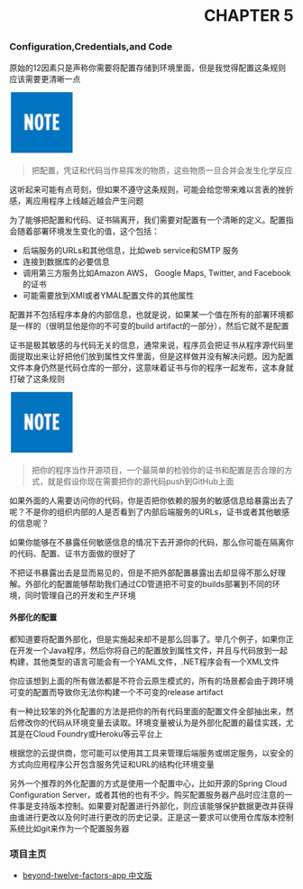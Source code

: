 # <p align="right">CHAPTER 5</p>

### Configuration,Credentials,and Code

原始的12因素只是声称你需要将配置存储到环境里面，但是我觉得配置这条规则应该需要更清晰一点

![](assets/markdown-img-paste-20210218161338145.png)
>把配置，凭证和代码当作易挥发的物质，这些物质一旦合并会发生化学反应

这听起来可能有点苛刻，但如果不遵守这条规则，可能会给您带来难以言表的挫折感，离应用程序上线越近越会产生问题

为了能够把配置和代码、证书隔离开，我们需要对配置有一个清晰的定义。配置指会随着部署环境发生变化的值，这个包括：

* 后端服务的URLs和其他信息，比如web service和SMTP 服务
* 连接到数据库的必要信息
* 调用第三方服务比如Amazon AWS， Google Maps, Twitter, and Facebook的证书
* 可能需要放到XMl或者YMAL配置文件的其他属性

配置并不包括程序本身的内部信息，也就是说，如果某一个值在所有的部署环境都是一样的（很明显他是你的不可变的build artifact的一部分），然后它就不是配置

证书是极其敏感的与代码无关的信息，通常来说，程序员会把证书从程序源代码里面提取出来让好把他们放到属性文件里面，但是这样做并没有解决问题。因为配置文件本身仍然是代码仓库的一部分，这意味着证书与你的程序一起发布，这本身就打破了这条规则


 ![](assets/markdown-img-paste-20210218161341913.png)
>把你的程序当作开源项目，一个最简单的检验你的证书和配置是否合理的方式，就是假设你现在需要把你的源代码push到GitHub上面

如果外面的人需要访问你的代码，你是否把你依赖的服务的敏感信息给暴露出去了呢？不是你的组织内部的人是否看到了内部后端服务的URLs，证书或者其他敏感的信息呢？

如果你能够在不暴露任何敏感信息的情况下去开源你的代码，那么你可能在隔离你的代码、配置、证书方面做的很好了

不把证书暴露出去是显而易见的，但是不把外部配置暴露出去却显得不那么好理解。外部化的配置能够帮助我们通过CD管道把不可变的builds部署到不同的环境，同时管理自己的开发和生产环境

#### 外部化的配置

都知道要将配置外部化，但是实施起来却不是那么回事了。举几个例子，如果你正在开发一个Java程序，然后你将自己的配置放到属性文件，并且与代码放到一起构建，其他类型的语言可能会有一个YAML文件，.NET程序会有一个XML文件

你应该想到上面的所有做法都是不符合云原生模式的，所有的场景都会由于跨环境可变的配置而导致你无法你构建一个不可变的release artifact

有一种比较笨的外化配置的方法是把你的所有代码里面的配置文件全部抽出来，然后修改你的代码从环境变量去读取。环境变量被认为是外部化配置的最佳实践，尤其是在Cloud Foundry或Heroku等云平台上

根据您的云提供商，您可能可以使用其工具来管理后端服务或绑定服务，以安全的方式向应用程序公开包含服务凭证和URL的结构化环境变量


另外一个推荐的外化配置的方式是使用一个配置中心，比如开源的Spring Cloud Configuration Server，或者其他的也有不少。购买配置服务器产品时应注意的一件事是支持版本控制。如果要对配置进行外部化，则应该能够保护数据更改并获得由谁进行更改以及何时进行更改的历史记录。正是这一要求可以使用仓库版本控制系统比如git来作为一个配置服务器

### 项目主页
* [beyond-twelve-factors-app 中文版](../README.md)
